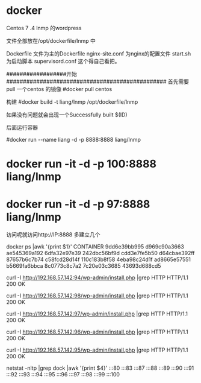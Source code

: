 # docker
Centos 7 .4 lnmp 的wordpress

文件全部放在/opt/dockerfile/lnmp 中

Dockerfile 文件为主的Dockerfile 
nginx-site.conf 为nginx的配置文件
start.sh  为启动脚本
supervisord.conf 这个得自己看把。



##################开始################################################
首先需要pull 一个centos 的镜像
#docker pull centos

构建
#docker build -t  liang/lnmp /opt/dockerfile/lnmp

如果没有问题就会出现一个Successfully built $(ID)

后面运行容器

#docker run --name liang -d -p 8888:8888 liang/lnmp
# docker run -it -d -p 100:8888 liang/lnmp
# docker run -it -d -p 97:8888 liang/lnmp


访问呢就访问http://IP:8888
多建立几个

docker ps |awk '{print $1}'
CONTAINER
9dd6e39bb995
d969c90a3663
ae545369a192
6dfa32e97e39
242dbc56bf9d
cdd3e7fe5b50
d64cbae392ff
87657b6c7b74
c58fcd28d14f
110c183b8f58
4eba98c24d1f
ad8665e57551
b5669fa6bbca
8c0773c8c7a2
7c20e03c3685
43693d688cd5

curl -I http://192.168.57.142:94/wp-admin/install.php |grep HTTP 
HTTP/1.1 200 OK

curl -I http://192.168.57.142:98/wp-admin/install.php |grep HTTP 
HTTP/1.1 200 OK

curl -I http://192.168.57.142:97/wp-admin/install.php |grep HTTP 
HTTP/1.1 200 OK

curl -I http://192.168.57.142:96/wp-admin/install.php |grep HTTP 
HTTP/1.1 200 OK

curl -I http://192.168.57.142:95/wp-admin/install.php |grep HTTP 
HTTP/1.1 200 OK


netstat -nltp |grep dock |awk '{print $4}'
:::80
:::83
:::87
:::88
:::89
:::90
:::91
:::92
:::93
:::94
:::95
:::96
:::97
:::98
:::99
:::100

